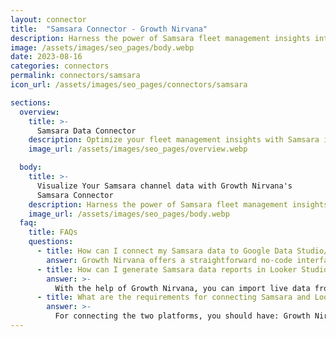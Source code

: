 ```yaml
---
layout: connector
title:  "Samsara Connector - Growth Nirvana"
description: Harness the power of Samsara fleet management insights integrated into Looker Studio for strategic fleet management decisions.
image: /assets/images/seo_pages/body.webp
date: 2023-08-16
categories: connectors
permalink: connectors/samsara
icon_url: /assets/images/seo_pages/connectors/samsara

sections:
  overview:
    title: >-
      Samsara Data Connector
    description: Optimize your fleet management insights with Samsara integration. Seamlessly merge fleet data from Samsara with Looker Studio's analytical capabilities, unlocking insights that drive fleet efficiency strategies, maintenance analysis, and operational excellence.
    image_url: /assets/images/seo_pages/overview.webp

  body:
    title: >-
      Visualize Your Samsara channel data with Growth Nirvana's
      Samsara Connector
    description: Harness the power of Samsara fleet management insights integrated into Looker Studio for strategic fleet management decisions.
    image_url: /assets/images/seo_pages/body.webp
  faq:
    title: FAQs
    questions:
      - title: How can I connect my Samsara data to Google Data Studio/Looker Studio?
        answer: Growth Nirvana offers a straightforward no-code interface to connect to Samsara data sources.
      - title: How can I generate Samsara data reports in Looker Studio?
        answer: >-
          With the help of Growth Nirvana, you can import live data from Samsara into Looker Studio. These data can be viewed in charts, tables, and dashboards to generate branded reports that can be shared instantly.
      - title: What are the requirements for connecting Samsara and Looker Studio?
        answer: >-
          For connecting the two platforms, you should have: Growth Nirvana Account and Samsara Ads Account
---
```

